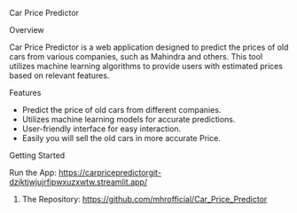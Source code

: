 Car Price Predictor

Overview

Car Price Predictor is a web application designed to predict the prices of old cars from various companies, such as Mahindra and others. This tool utilizes machine learning algorithms to provide users with estimated prices based on relevant features.

Features

- Predict the price of old cars from different companies.
- Utilizes machine learning models for accurate predictions.
- User-friendly interface for easy interaction.
- Easily you will sell the old cars in more accurate Price.

Getting Started

Run the App:
https://carpricepredictorgit-dzjktjwjujrfipwxuzxwtw.streamlit.app/

1. The Repository: 
https://github.com/mhrofficial/Car_Price_Predictor

